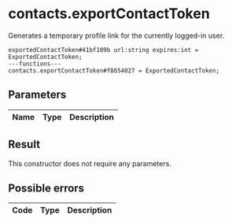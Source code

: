 # contacts.exportContactToken
Generates a temporary profile link for the currently logged-in user.

```
exportedContactToken#41bf109b url:string expires:int = ExportedContactToken;
---functions---
contacts.exportContactToken#f8654027 = ExportedContactToken;
```

## Parameters
| Name | Type | Description |
| ---- | :----: | ----------- |


## Result
This constructor does not require any parameters.

## Possible errors
| Code | Type | Description |
| ---- | :----: | ----------- |

